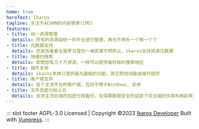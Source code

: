 ```yaml
---
home: true
heroText: Ikaros
tagline: 专注于ACGMN的内容管家(CMS)
features:
- title: 统一资源管理
  details: 所有的资源由统一的平台进行管理，再也不用东一个西一个了
- title: 元数据支持
  details: 您是否看着全是罗马音的一堆资源不明所以，ikaros支持资源元数据
- title: 快捷的搜索
  details: 即使您有几十万资源，一样可以提供毫秒级的搜索响应
- title: 插件支持
  details: ikaros本体只提供最为基础的功能，其它附加功能由插件提供
- title: 客户端支持
  details: 各个主流平台的客户端，包括不限于Windows, 安卓
- title: 文件加密分段上云
  details: 支持主流云端的加密分段备份，在保障数据安全的前提下将云端的优势利用起来
---
```


::: slot footer
AGPL-3.0 Licensed | Copyright ©2023 [Ikaros Developer](https://github.com/ikaros-dev) Built with [Vuepress](https://vuepress.vuejs.org/).
:::
